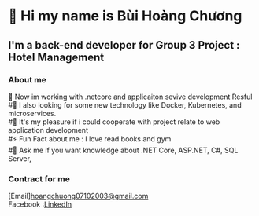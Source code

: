 # 👋 Hi my name is Bùi Hoàng Chương
## I'm a back-end developer for Group 3 Project : Hotel Management
### About me
🔭 Now im working with .netcore and applicaiton sevive development Resful  
#🌱 I also looking for some new technology like Docker, Kubernetes, and microservices.  
#👯 It's my pleasure if i could cooperate with project relate to web application development  
#⚡ Fun Fact about me : I love read books and gym  
#💬 Ask me if you want knowledge about .NET Core, ASP.NET, C#, SQL Server,  
### Contract for me   
[Email]hoangchuong07102003@gmail.com  
Facebook :[LinkedIn](https://ffacebook.com/myo.angel.7/)
